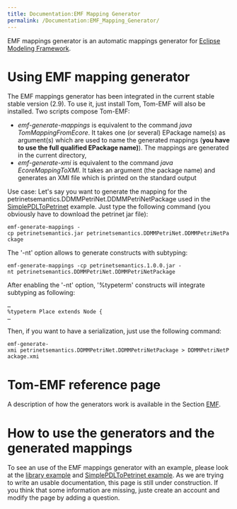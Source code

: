 ```yaml
---
title: Documentation:EMF Mapping Generator
permalink: /Documentation:EMF_Mapping_Generator/
---
```


EMF mappings generator is an automatic mappings generator for [Eclipse Modeling Framework](http://www.eclipse.org/modeling/emf/).

Using EMF mapping generator
===========================

The EMF mappings generator has been integrated in the current stable stable version (2.9). To use it, just install Tom, Tom-EMF will also be installed. Two scripts compose Tom-EMF:

-   *emf-generate-mappings* is equivalent to the command *java TomMappingFromEcore*. It takes one (or several) EPackage name(s) as argument(s) which are used to name the generated mappings (**you have to use the full qualified EPackage name)**). The mappings are generated in the current directory,
-   *emf-generate-xmi* is equivalent to the command *java EcoreMappingToXMI*. It takes an argument (the package name) and generates an XMI file which is printed on the standard output

Use case: Let's say you want to generate the mapping for the petrinetsemantics.DDMMPetriNet.DDMMPetriNetPackage used in the [SimplePDLToPetrinet](/Documentation:EMFUseCaseSimplePDL2Petrinet "wikilink") example. Just type the following command (you obviously have to download the petrinet jar file):

`emf-generate-mappings -cp petrinetsemantics.jar petrinetsemantics.DDMMPetriNet.DDMMPetriNetPackage`

The '-nt' option allows to generate constructs with subtyping:

`emf-generate-mappings -cp petrinetsemantics.1.0.0.jar -nt petrinetsemantics.DDMMPetriNet.DDMMPetriNetPackage`

After enabling the '-nt' option, '%typeterm' constructs will integrate subtyping as following:

``` tom
…
%typeterm Place extends Node {
…
```

Then, if you want to have a serialization, just use the following command:

`emf-generate-xmi petrinetsemantics.DDMMPetriNet.DDMMPetriNetPackage > DDMMPetriNetPackage.xmi`

Tom-EMF reference page
======================

A description of how the generators work is available in the Section [EMF](/Documentation:EMF "wikilink").

How to use the generators and the generated mappings
====================================================

To see an use of the EMF mappings generator with an example, please look at the [library example](/Documentation:Playing_with_EMF "wikilink") and [SimplePDLToPetrinet example](/Documentation:EMFUseCaseSimplePDL2Petrinet "wikilink"). As we are trying to write an usable documentation, this page is still under construction. If you think that some information are missing, juste create an account and modify the page by adding a question.